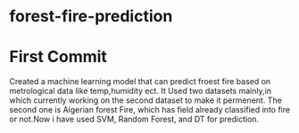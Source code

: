 # ﻿forest-fire-prediction

# First Commit


Created a machine learning model that can predict froest fire based on metrological data like temp,humidity ect. It Used two datasets mainly,in which currently working on the second dataset to make it permenent. The second one is Algerian forest Fire, which has field already classified into fire or not.Now i have used SVM, Random Forest, and DT for prediction.
